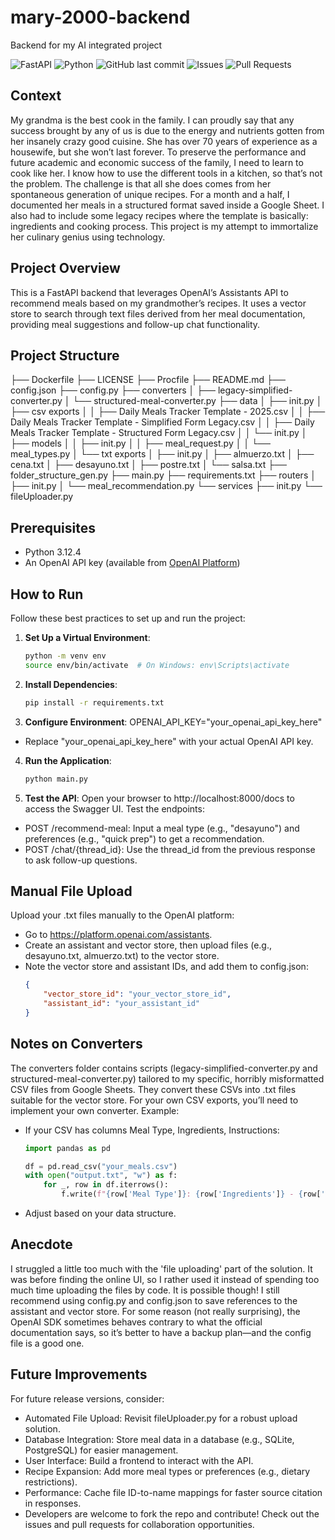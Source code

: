 # mary-2000-backend
Backend for my AI integrated project

![FastAPI](https://img.shields.io/badge/FastAPI-005571?style=for-the-badge&logo=fastapi)
![Python](https://img.shields.io/badge/python-3.12.4-blue.svg?style=for-the-badge&logo=python)
![GitHub last commit](https://img.shields.io/github/last-commit/Valentin387/mary-2000-backend?style=for-the-badge)
![Issues](https://img.shields.io/github/issues/Valentin387/mary-2000-backend?style=for-the-badge)
![Pull Requests](https://img.shields.io/github/issues-pr/Valentin387/mary-2000-backend?style=for-the-badge)

## Context
My grandma is the best cook in the family. I can proudly say that any success brought by any of us is due to the energy and nutrients gotten from her insanely crazy good cuisine. She has over 70 years of experience as a housewife, but she won’t last forever. To preserve the performance and future academic and economic success of the family, I need to learn to cook like her. I know how to use the different tools in a kitchen, so that’s not the problem. The challenge is that all she does comes from her spontaneous generation of unique recipes. For a month and a half, I documented her meals in a structured format saved inside a Google Sheet. I also had to include some legacy recipes where the template is basically: ingredients and cooking process. This project is my attempt to immortalize her culinary genius using technology.

## Project Overview
This is a FastAPI backend that leverages OpenAI’s Assistants API to recommend meals based on my grandmother’s recipes. It uses a vector store to search through text files derived from her meal documentation, providing meal suggestions and follow-up chat functionality.

## Project Structure
├── Dockerfile
├── LICENSE
├── Procfile
├── README.md
├── config.json
├── config.py
├── converters
│   ├── legacy-simplified-converter.py
│   └── structured-meal-converter.py
├── data
│   ├── init.py
│   ├── csv exports
│   │   ├── Daily Meals Tracker Template - 2025.csv
│   │   ├── Daily Meals Tracker Template - Simplified Form Legacy.csv
│   │   ├── Daily Meals Tracker Template - Structured Form Legacy.csv
│   │   └── init.py
│   ├── models
│   │   ├── init.py
│   │   ├── meal_request.py
│   │   └── meal_types.py
│   └── txt exports
│       ├── init.py
│       ├── almuerzo.txt
│       ├── cena.txt
│       ├── desayuno.txt
│       ├── postre.txt
│       └── salsa.txt
├── folder_structure_gen.py
├── main.py
├── requirements.txt
├── routers
│   ├── init.py
│   └── meal_recommendation.py
└── services
├── init.py
└── fileUploader.py


## Prerequisites
- Python 3.12.4
- An OpenAI API key (available from [OpenAI Platform](https://platform.openai.com/))

## How to Run
Follow these best practices to set up and run the project:

1. **Set Up a Virtual Environment**:
   ```bash
   python -m venv env
   source env/bin/activate  # On Windows: env\Scripts\activate

2. **Install Dependencies**:
    ```bash
    pip install -r requirements.txt

3. **Configure Environment**:
OPENAI_API_KEY="your_openai_api_key_here"

- Replace "your_openai_api_key_here" with your actual OpenAI API key.

4. **Run the Application**:
    ```bash
    python main.py

5. **Test the API**:
Open your browser to http://localhost:8000/docs to access the Swagger UI.
Test the endpoints:
- POST /recommend-meal: Input a meal type (e.g., "desayuno") and preferences (e.g., "quick prep") to get a recommendation.
- POST /chat/{thread_id}: Use the thread_id from the previous response to ask follow-up questions.

## Manual File Upload
Upload your .txt files manually to the OpenAI platform:

- Go to https://platform.openai.com/assistants.
- Create an assistant and vector store, then upload files (e.g., desayuno.txt, almuerzo.txt) to the vector store.
- Note the vector store and assistant IDs, and add them to config.json:
    ```json
    {
        "vector_store_id": "your_vector_store_id",
        "assistant_id": "your_assistant_id"
    }

## Notes on Converters
The converters folder contains scripts (legacy-simplified-converter.py and structured-meal-converter.py) tailored to my specific, horribly misformatted CSV files from Google Sheets. They convert these CSVs into .txt files suitable for the vector store. For your own CSV exports, you’ll need to implement your own converter. Example:

- If your CSV has columns Meal Type, Ingredients, Instructions:
    ```python
    import pandas as pd

    df = pd.read_csv("your_meals.csv")
    with open("output.txt", "w") as f:
        for _, row in df.iterrows():
            f.write(f"{row['Meal Type']}: {row['Ingredients']} - {row['Instructions']}\n")

- Adjust based on your data structure.

## Anecdote
I struggled a little too much with the 'file uploading' part of the solution. It was before finding the online UI, so I rather used it instead of spending too much time uploading the files by code. It is possible though! I still recommend using config.py and config.json to save references to the assistant and vector store. For some reason (not really surprising), the OpenAI SDK sometimes behaves contrary to what the official documentation says, so it’s better to have a backup plan—and the config file is a good one.

## Future Improvements
For future release versions, consider:

- Automated File Upload: Revisit fileUploader.py for a robust upload solution.
- Database Integration: Store meal data in a database (e.g., SQLite, PostgreSQL) for easier management.
- User Interface: Build a frontend to interact with the API.
- Recipe Expansion: Add more meal types or preferences (e.g., dietary restrictions).
- Performance: Cache file ID-to-name mappings for faster source citation in responses.
- Developers are welcome to fork the repo and contribute! Check out the issues and pull requests for collaboration opportunities.